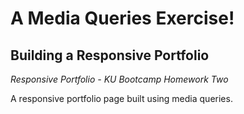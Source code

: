 # A Media Queries Exercise! 
## Building a Responsive Portfolio 
*Responsive Portfolio - KU Bootcamp Homework Two*

A responsive portfolio page built using media queries. 
